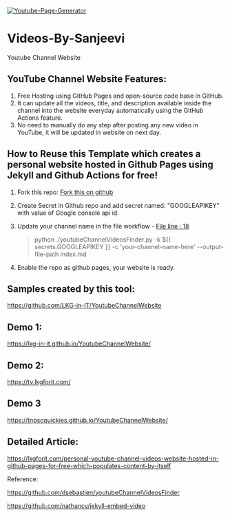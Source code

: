 [![Youtube-Page-Generator](https://github.com/SSanjeevi/YoutubeChannelWebsite/actions/workflows/main.yml/badge.svg)](https://github.com/SSanjeevi/YoutubeChannelWebsite/actions/workflows/main.yml)

# Videos-By-Sanjeevi
Youtube Channel Website

## YouTube Channel Website Features:
1. Free Hosting using GitHub Pages and open-source code base in GitHub.
2. It can update all the videos, title, and description available inside the channel into the website everyday automatically using the GitHub Actions feature.
2. No need to manually do any step after posting any new video in YouTube, it will be updated in website on next day.

## How to Reuse this Template which creates a personal website hosted in Github Pages using Jekyll and Github Actions for free!

1. Fork this repo: [Fork this on github](https://github.com/SSanjeevi/YoutubeChannelWebsite/fork)

2. Create Secret in Github repo and add secret named: "GOOGLEAPIKEY" with value of Google console api id.
3. Update your channel name in the file workflow - [File line : 18](https://github.com/SSanjeevi/YoutubeChannelWebsite/blob/gh-pages/.github/workflows/main.yml)
     > python ./youtubeChannelVideosFinder.py -k ${{ secrets.GOOGLEAPIKEY }} -c 'your-channel-name-here' --output-file-path index.md

3. Enable the repo as github pages, your website is ready.


## Samples created by this tool:
https://github.com/LKG-in-IT/YoutubeChannelWebsite

## Demo 1:
https://lkg-in-it.github.io/YoutubeChannelWebsite/

## Demo 2:
https://tv.lkgforit.com/

## Demo 3
https://tnpscquickies.github.io/YoutubeChannelWebsite/

## Detailed Article:
https://lkgforit.com/personal-youtube-channel-videos-website-hosted-in-github-pages-for-free-which-populates-content-by-itself


Reference:

https://github.com/dsebastien/youtubeChannelVideosFinder

https://github.com/nathancy/jekyll-embed-video
